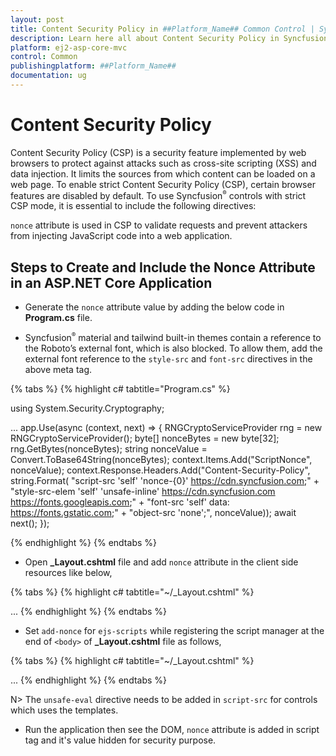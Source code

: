 ```yaml
---
layout: post
title: Content Security Policy in ##Platform_Name## Common Control | Syncfusion
description: Learn here all about Content Security Policy in Syncfusion ##Platform_Name## Common control of Syncfusion Essential JS 2 and more.
platform: ej2-asp-core-mvc
control: Common
publishingplatform: ##Platform_Name##
documentation: ug
---
```


# Content Security Policy

Content Security Policy (CSP) is a security feature implemented by web browsers to protect against attacks such as cross-site scripting (XSS) and data injection. It limits the sources from which content can be loaded on a web page. To enable strict Content Security Policy (CSP), certain browser features are disabled by default. To use Syncfusion<sup style="font-size:70%">&reg;</sup> controls with strict CSP mode, it is essential to include the following directives:

`nonce` attribute is used in CSP to validate requests and prevent attackers from injecting JavaScript code into a web application.


## Steps to Create and Include the Nonce Attribute in an ASP.NET Core Application

* Generate the `nonce` attribute value by adding the below code in **Program.cs** file.

* Syncfusion<sup style="font-size:70%">&reg;</sup> material and tailwind built-in themes contain a reference to the Roboto’s external font, which is also blocked. To allow them, add the external font reference to the `style-src` and `font-src` directives in the above meta tag.

{% tabs %}
{% highlight c# tabtitle="Program.cs" %}

using System.Security.Cryptography;

...
app.Use(async (context, next) =>
{
    RNGCryptoServiceProvider rng = new RNGCryptoServiceProvider();
    byte[] nonceBytes = new byte[32];
    rng.GetBytes(nonceBytes);
    string nonceValue = Convert.ToBase64String(nonceBytes);
    context.Items.Add("ScriptNonce", nonceValue);
    context.Response.Headers.Add("Content-Security-Policy", string.Format(
    "script-src 'self' 'nonce-{0}' https://cdn.syncfusion.com;" +
    "style-src-elem 'self' 'unsafe-inline' https://cdn.syncfusion.com https://fonts.googleapis.com;" +
    "font-src 'self' data: https://fonts.gstatic.com;" +
    "object-src 'none';", nonceValue));
    await next();
});


{% endhighlight %}
{% endtabs %}

* Open **_Layout.cshtml** file and add `nonce` attribute in the client side resources like below,

{% tabs %}
{% highlight c# tabtitle="~/_Layout.cshtml" %}
<head>
    ...
    <!-- Syncfusion ASP.NET Core controls scripts -->
    <script src="https://cdn.syncfusion.com/ej2/{{ site.ej2version }}/dist/ej2.min.js" nonce="@Context.Items["ScriptNonce"]"></script>
</head>
{% endhighlight %}
{% endtabs %}

* Set `add-nonce` for `ejs-scripts` while registering the script manager at the end of `<body>` of **_Layout.cshtml** file as follows,

{% tabs %}
{% highlight c# tabtitle="~/_Layout.cshtml" %}
<body>
    ...
    <!-- Syncfusion ASP.NET Core Script Manager -->
    <ejs-scripts add-nonce="@Context.Items["ScriptNonce"]"></ejs-scripts>
</body>
{% endhighlight %}
{% endtabs %}

N> The `unsafe-eval` directive needs to be added in `script-src` for controls which uses the templates.

* Run the application then see the DOM, `nonce` attribute is added in script tag and it's value hidden for security purpose.




